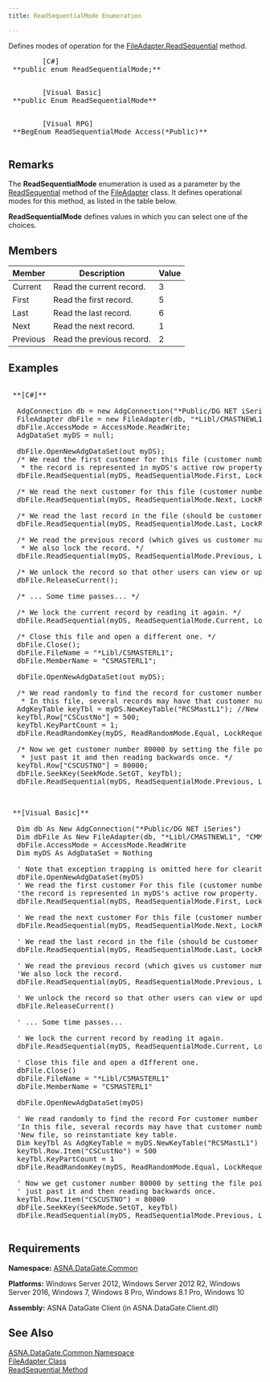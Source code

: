 ```yaml
---
title: ReadSequentialMode Enumeration

---
```


Defines modes of operation for the [ FileAdapter.ReadSequential](file-adapter-class-read-sequential-method.html) method.
<pre class="prettyprint">
        <span class="lang">[C#]</span>
 **public enum ReadSequentialMode;** 
      </pre>
<pre class="prettyprint">
        <span class="lang">[Visual Basic] </span>
 **public Enum ReadSequentialMode** 
      </pre>
<pre class="prettyprint">
        <span class="lang">[Visual RPG]</span>
 **BegEnum ReadSequentialMode Access(*Public)** 
      </pre>

## Remarks

The **ReadSequentialMode** enumeration is used as a parameter by the [ReadSequential](file-adapter-class-read-sequential-method.html) method of the [FileAdapter](file-adapter-class.html) class. It defines operational modes for this method, as listed in the table below.

**ReadSequentialMode** defines values in which you can select one of the choices.
## Members



| Member | Description | Value |
| ---- | ---- | ---- |
| Current | Read the current record. | 3 |
| First | Read the first record. | 5 |
| Last | Read the last record. | 6 |
| Next | Read the next record. | 1 |
| Previous | Read the previous record. | 2 |



## Examples

<pre class="prettyprint">
        <span class="lang">
 **[C#]** 
        </span>
  AdgConnection db = new AdgConnection("*Public/DG NET iSeries");
  FileAdapter dbFile = new FileAdapter(db, "*Libl/CMASTNEWL1", "CMMASTERL1");
  dbFile.AccessMode = AccessMode.ReadWrite; 
  AdgDataSet myDS = null;

  dbFile.OpenNewAdgDataSet(out myDS);
  /* We read the first customer for this file (customer number 100)-
   * the record is represented in myDS's active row property. */
  dbFile.ReadSequential(myDS, ReadSequentialMode.First, LockRequest.Read);

  /* We read the next customer for this file (customer number 200). */
  dbFile.ReadSequential(myDS, ReadSequentialMode.Next, LockRequest.Read);

  /* We read the last record in the file (should be customer number 100000). */
  dbFile.ReadSequential(myDS, ReadSequentialMode.Last, LockRequest.Read);

  /* We read the previous record (which gives us customer number 99900).
   * We also lock the record. */
  dbFile.ReadSequential(myDS, ReadSequentialMode.Previous, LockRequest.Write);

  /* We unlock the record so that other users can view or update it. */
  dbFile.ReleaseCurrent();

  /* ... Some time passes... */

  /* We lock the current record by reading it again. */
  dbFile.ReadSequential(myDS, ReadSequentialMode.Current, LockRequest.Write);

  /* Close this file and open a different one. */
  dbFile.Close();
  dbFile.FileName = "*Libl/CSMASTERL1";
  dbFile.MemberName = "CSMASTERL1";

  dbFile.OpenNewAdgDataSet(out myDS);

  /* We read randomly to find the record for customer number 500.
   * In this file, several records may have that customer number. */
  AdgKeyTable keyTbl = myDS.NewKeyTable("RCSMastL1"); //New file, so reinstantiate key table.
  keyTbl.Row["CSCustNo"] = 500;
  keyTbl.KeyPartCount = 1;
  dbFile.ReadRandomKey(myDS, ReadRandomMode.Equal, LockRequest.Read, keyTbl);

  /* Now we get customer number 80000 by setting the file pointer to
   * just past it and then reading backwards once. */
  keyTbl.Row["CSCUSTNO"] = 80000;
  dbFile.SeekKey(SeekMode.SetGT, keyTbl);
  dbFile.ReadSequential(myDS, ReadSequentialMode.Previous, LockRequest.Read);
  </pre>
<pre class="prettyprint">
        <span class="lang">
 **[Visual Basic]** 
        </span>
  Dim db As New AdgConnection("*Public/DG NET iSeries")
  Dim dbFile As New FileAdapter(db, "*Libl/CMASTNEWL1", "CMMASTERL1")
  dbFile.AccessMode = AccessMode.ReadWrite
  Dim myDS As AdgDataSet = Nothing

  ' Note that exception trapping is omitted here for clearity.
  dbFile.OpenNewAdgDataSet(myDS)
  ' We read the first customer For this file (customer number 100)-
  'the record is represented in myDS's active row property. 
  dbFile.ReadSequential(myDS, ReadSequentialMode.First, LockRequest.Read)

  ' We read the next customer For this file (customer number 200). 
  dbFile.ReadSequential(myDS, ReadSequentialMode.Next, LockRequest.Read)

  ' We read the last record in the file (should be customer number 100000). 
  dbFile.ReadSequential(myDS, ReadSequentialMode.Last, LockRequest.Read)

  ' We read the previous record (which gives us customer number 99900).
  'We also lock the record. 
  dbFile.ReadSequential(myDS, ReadSequentialMode.Previous, LockRequest.Write)

  ' We unlock the record so that other users can view or update it. 
  dbFile.ReleaseCurrent()

  ' ... Some time passes... 

  ' We lock the current record by reading it again. 
  dbFile.ReadSequential(myDS, ReadSequentialMode.Current, LockRequest.Write)

  ' Close this file and open a dIfferent one. 
  dbFile.Close()
  dbFile.FileName = "*Libl/CSMASTERL1"
  dbFile.MemberName = "CSMASTERL1"

  dbFile.OpenNewAdgDataSet(myDS)

  ' We read randomly to find the record For customer number 500.
  'In this file, several records may have that customer number. 
  'New file, so reinstantiate key table.
  Dim keyTbl As AdgKeyTable = myDS.NewKeyTable("RCSMastL1")
  keyTbl.Row.Item("CSCustNo") = 500
  keyTbl.KeyPartCount = 1
  dbFile.ReadRandomKey(myDS, ReadRandomMode.Equal, LockRequest.Read, keyTbl)

  ' Now we get customer number 80000 by setting the file pointer to
  ' just past it and then reading backwards once.
  keyTbl.Row.Item("CSCUSTNO") = 80000
  dbFile.SeekKey(SeekMode.SetGT, keyTbl)
  dbFile.ReadSequential(myDS, ReadSequentialMode.Previous, LockRequest.Read)
 </pre>

## Requirements

**Namespace:** [ASNA.DataGate.Common](datagate-common-namespace.html) 

**Platforms:** Windows Server 2012, Windows Server 2012 R2, Windows Server 2016, Windows 7, Windows 8 Pro, Windows 8.1 Pro, Windows 10

**Assembly:** ASNA DataGate Client (in ASNA.DataGate.Client.dll)
## See Also


[ASNA.DataGate.Common Namespace](datagate-common-namespace.html)
      <br />
      <span>
[FileAdapter Class](file-adapter-class.html)
        <br />
      </span>
      <span>
[ReadSequential Method](file-adapter-class-read-sequential-method.html)
      </span>


